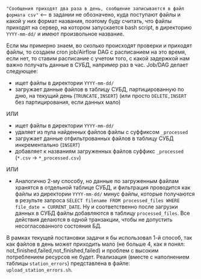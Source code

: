 `"Сообщения приходят два раза в день, сообщение записывается в файл формата csv"` <-- в задании не обозначено,
куда поступают файлы и какой у них формат названия, поэтому буду считать, что файлы приходят на сервер, на котором
запускается bash script, в директорию `YYYY-mm-dd/` и имеют произвольное название.

   Если мы примерно знаем, во сколько происходят проверки и приходят файлы, то создаем cron job/Airflow DAG с расписанием на это время,
если нет, то ставим расписание с учетом того, с какой задержкой нам важно получать данные в СУБД, например раз в час.
Job/DAG делает следующее:
    
- ищет файлы в директории `YYYY-mm-dd/`
- загружает данные файлов в таблицу СУБД, партицированную по дню, на текущий день (`TRUNCATE,INSERT`)
(или просто `DELETE,INSERT` без партицирования, если данных мало)
    
ИЛИ
- ищет файлы в директории `YYYY-mm-dd/`
 - удаляет из пула найденных файлов файлы с суффиксом `_processed`
 - загружает данные отфильтрованных файлов в таблицу СУБД инкрементально (`INSERT`)
- добавляет к названиям загруженных файлов суффикс `_processed` (`*.csv` -> `*_processed.csv`)

ИЛИ
   - Аналогично 2-му способу, но данные по загруженным файлам хранятся в отдельной таблице СУБД, и фильтрация
проводится как файлы из директории `YYYY-mm-dd/` минус файлы, которые получаются в результе запроса
`SELECT filename FROM processed_files WHERE file_date = CURRENT_DATE`. Ну и соответственно после загрузки данных в СУБД
файлы добавляются в таблицу `processed_files`. Все действия делаются в одной транзакции, чтобы не допустить несогласованного
состояния БД.

В рамках текущей постановки задачи я бы использовал 1-й способ, так как файлов в день может приходить мало (не больше 4,
как я понял: not_finished,failed,not_finished,failed) и проблем с высоким потреблением ресурсов не будет.
Реализация (вместе с наполнением таблицы `station_errors`) представлена в файле: `upload_station_errors.sh`.
